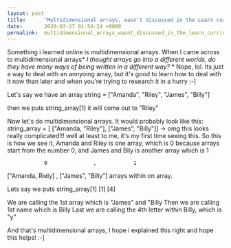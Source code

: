 ```yaml
---
layout: post
title:      "Multidimensional arrays, wasn't discussed in the Learn curriculum"
date:       2020-03-27 01:54:24 +0000
permalink:  multidimensional_arrays_wasnt_discussed_in_the_learn_curriculum
---
```



Something i learned online is multidimensional arrays. When I came across to multidimensional arrays* *I thought arrays go into a different worlds, do they have many ways of being written in a different way?* *   Nope, lol. Its just a way to deal with an annyoing array, but it's good to learn how to deal with it now than later and when you're trying to research it in a hurry :-] 

Let's say we have an array string = ["Amanda", "Riley", "James", "Billy"]

then we puts string_array[1] it will come out to "Riley"

Now let's do multidimensional arrays. It would probably look like this:
string_array = [ ["Amanda, "Riley"], ["James", "Billy"]] -> omg this looks really complicated!!! well at least to me, it's my first time seeing this.
So this is how we see it, Amanda and Riley is one array, which is 0 because arrays start from the number 0, and James and Bily is another array which is 1
     
                0               ,            1
["Amanda, Riely] , ["James", "Billy"] arrays within on array.

Lets say we puts string_array[1]  [1]  [4]

We are calling the 1st array which is "James" and "Billy
Then we are calling 1st name which is Billy
Last we are calling the 4th  letter within Billy, which is "y"

And that's multidimensional arrays, I hope i explained this right and hope this helps! :-]




